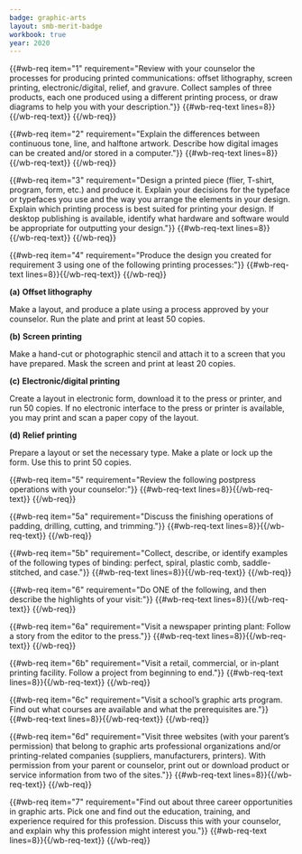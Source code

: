 ```yaml
---
badge: graphic-arts
layout: smb-merit-badge
workbook: true
year: 2020
---
```



{{#wb-req item="1" requirement="Review with your counselor the processes for producing printed communications: offset lithography, screen printing, electronic/digital, relief, and gravure. Collect samples of three products, each one produced using a different printing process, or draw diagrams to help you with your description."}}
{{#wb-req-text lines=8}}{{/wb-req-text}}
{{/wb-req}}

{{#wb-req item="2" requirement="Explain the differences between continuous tone, line, and halftone artwork. Describe how digital images can be created and/or stored in a computer."}}
{{#wb-req-text lines=8}}{{/wb-req-text}}
{{/wb-req}}

{{#wb-req item="3" requirement="Design a printed piece (flier, T-shirt, program, form, etc.) and produce it. Explain your decisions for the typeface or typefaces you use and the way you arrange the elements in your design. Explain which printing process is best suited for printing your design. If desktop publishing is available, identify what hardware and software would be appropriate for outputting your design."}}
{{#wb-req-text lines=8}}{{/wb-req-text}}
{{/wb-req}}

{{#wb-req item="4" requirement="Produce the design you created for requirement 3 using one of the following printing processes:"}}
{{#wb-req-text lines=8}}{{/wb-req-text}}
{{/wb-req}}

**(a)** **Offset lithography**

Make a layout, and produce a plate using a process approved by your counselor. Run the plate and print at least 50 copies.

**(b)** **Screen printing**

Make a hand-cut or photographic stencil and attach it to a screen that you have prepared. Mask the screen and print at least 20 copies.

**(c)** **Electronic/digital printing**

Create a layout in electronic form, download it to the press or printer, and run 50 copies. If no electronic interface to the press or printer is available, you may print and scan a paper copy of the layout.

**(d)** **Relief printing**

Prepare a layout or set the necessary type. Make a plate or lock up the form. Use this to print 50 copies.

{{#wb-req item="5" requirement="Review the following postpress operations with your counselor:"}}
{{#wb-req-text lines=8}}{{/wb-req-text}}
{{/wb-req}}

{{#wb-req item="5a" requirement="Discuss the finishing operations of padding, drilling, cutting, and trimming."}}
{{#wb-req-text lines=8}}{{/wb-req-text}}
{{/wb-req}}

{{#wb-req item="5b" requirement="Collect, describe, or identify examples of the following types of binding: perfect, spiral, plastic comb, saddle-stitched, and case."}}
{{#wb-req-text lines=8}}{{/wb-req-text}}
{{/wb-req}}

{{#wb-req item="6" requirement="Do ONE of the following, and then describe the highlights of your visit:"}}
{{#wb-req-text lines=8}}{{/wb-req-text}}
{{/wb-req}}

{{#wb-req item="6a" requirement="Visit a newspaper printing plant: Follow a story from the editor to the press."}}
{{#wb-req-text lines=8}}{{/wb-req-text}}
{{/wb-req}}

{{#wb-req item="6b" requirement="Visit a retail, commercial, or in-plant printing facility. Follow a project from beginning to end."}}
{{#wb-req-text lines=8}}{{/wb-req-text}}
{{/wb-req}}

{{#wb-req item="6c" requirement="Visit a school’s graphic arts program. Find out what courses are available and what the prerequisites are."}}
{{#wb-req-text lines=8}}{{/wb-req-text}}
{{/wb-req}}

{{#wb-req item="6d" requirement="Visit three websites (with your parent’s permission) that belong to graphic arts professional organizations and/or printing-related companies (suppliers, manufacturers, printers). With permission from your parent or counselor, print out or download product or service information from two of the sites."}}
{{#wb-req-text lines=8}}{{/wb-req-text}}
{{/wb-req}}

{{#wb-req item="7" requirement="Find out about three career opportunities in graphic arts. Pick one and find out the education, training, and experience required for this profession. Discuss this with your counselor, and explain why this profession might interest you."}}
{{#wb-req-text lines=8}}{{/wb-req-text}}
{{/wb-req}}
